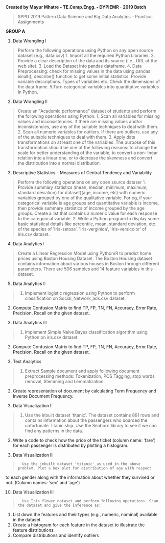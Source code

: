 **Created by Mayur Mhatre - TE.Comp.Engg. - DYPIEMR - 2019 Batch**
> SPPU 2019 Pattern
> Data Science and Big Data Analytics - Practical Assignments

**GROUP A**

1. Data Wrangling I

>   Perform the following operations using Python on any open source dataset (e.g., data.csv)
        1. Import all the required Python Libraries.
        2. Provide a clear description of the data and its source (i.e., URL of the web site).
        3. Load the Dataset into pandas dataframe.
        4. Data Preprocessing: check for missing values in the data using pandas isnull(), describe() function to get some
           initial statistics. Provide variable descriptions. Types of variables etc. Check the dimensions of the data frame.
        5.Turn categorical variables into quantitative variables in Python.

2. Data Wrangling II

>   Create an "Academic performance" dataset of students and perform the following operations using Python.
        1. Scan all variables for missing values and inconsistencies. If there are missing values and/or inconsistencies, use any of the suitable techniques to deal with them.
        2. Scan all numeric variables for outliers. If there are outliers, use any of the suitable techniques to deal with them.
        3. Apply data transformations on at least one of the variables. The purpose of this transformation should be one of the following reasons: to change the scale for better understanding of the variable, to convert a non-linear relation into a linear one, or to decrease the skewness and convert the distribution into a normal distribution.


3.  Descriptive Statistics -
    Measures of Central Tendency and Variability

>   Perform the following operations on any open source dataser
        1. Provide summary statistics (mean, median, minimum, maximum, standard deviation) for dataset)(age, income, etc) with numeric variables grouped by one of the qualitative variable.
            For eg, if your categorical variable is age groups and quantitative variable is income, then provide summary statistics of income grouped by the age groups. Create a list that contains a numeric value for each response to the categorical variable.
        2. Write a Python program to display some basic statistical details like percentile, mean, standard deviation, etc. of the species of 'Iris-setosa', 'Iris-verginica', 'Iris-versicolor' of iris.csv dataset.    

4.  Data Analytics I

>   Create a Linear Regression Model using Python/R to predict home prices using Boston Housing Dataset. The Boston Housing dataset contains information about various houses in Boston through different parameters. There are 506 samples and 14 feature variables in this dataset.

5.  Data Analytics II

>   1. Implement logistic regression using Python to perform classification on Social_Network_ads.csv dataset.
2. Compute Confusion Matrix to find TP, FP, TN, FN, Accuracy, Error Rate, Precision, Recall on the given dataset.


6.  Data Analytics III

>   1. Implement Simple Naive Bayes classification algorithm using Python on iris.csv dataset
2. Compute Confusion Matrix to find TP, FP, TN, FN, Accuracy, Error Rate, Precision, Recall on the given dataset.


7.  Text Analytics
>   1. Extract Sample document and apply following document preprocessing methods: Tokenization, POS Tagging, stop words removal, Stemming and Lemmatization.
2. Create representation of document by calculating Term Frequency and Inverse Document Frequency.


8.  Data Visualization I
>   1. Use the inbuilt dataset 'titanic'. The dataset contains 891 rows and contains information about the passengers who boarded the unfortunate Titanic ship. Use the Seaborn library to see if we can find any patterns in the data.
2. Write a code to check how the price of the ticket (column name: 'fare') for each passenger is distributed by 
plotting a histogram.




9.  Data Visualization II
>       Use the inbuilt dataset 'titanic' as used in the above problem. Plot a box plot for distribution of age with respect 
to each gender along with the information about whether they survived or not. (Column names: 'sex' and 'age')




10. Data Visualization III
>       Use Iris flower dataset and perform following operations. Scan the dataset and give the inference as: 
1. List down the features and their types (e.g., numeric, nominal) available in the dataset. 
2. Create a histogram for each feature in the dataset to illustrate the feature distributions. 
3. Compare distributions and identify outliers


